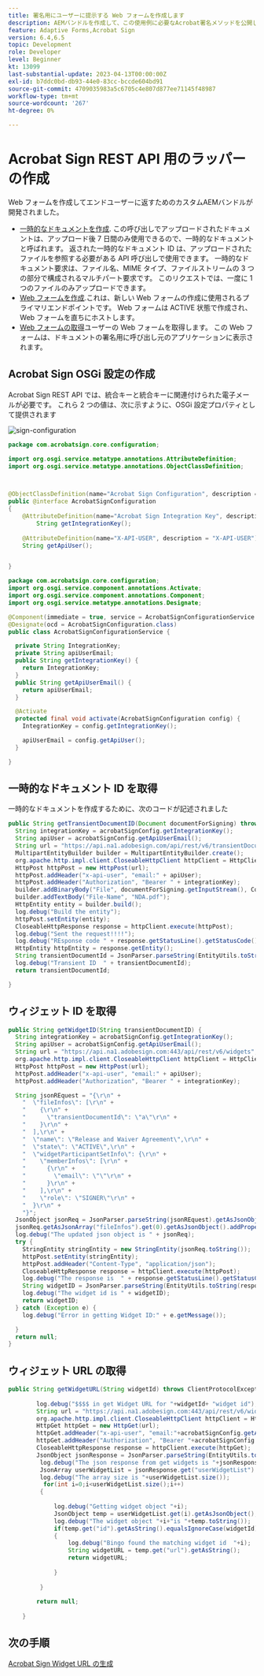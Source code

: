 ```yaml
---
title: 署名用にユーザーに提示する Web フォームを作成します
description: AEMバンドルを作成して、この使用例に必要なAcrobat署名メソッドを公開します。
feature: Adaptive Forms,Acrobat Sign
version: 6.4,6.5
topic: Development
role: Developer
level: Beginner
kt: 13099
last-substantial-update: 2023-04-13T00:00:00Z
exl-id: b7ddc0bd-db93-44e0-83cc-bccde604bd91
source-git-commit: 4709035983a5c6705c4e807d877ee71145f48987
workflow-type: tm+mt
source-wordcount: '267'
ht-degree: 0%

---
```


# Acrobat Sign REST API 用のラッパーの作成

Web フォームを作成してエンドユーザーに返すためのカスタムAEMバンドルが開発されました。

* [一時的なドキュメントを作成](https://secure.na1.echosign.com/public/docs/restapi/v6#!/transientDocuments/createTransientDocument). この呼び出しでアップロードされたドキュメントは、アップロード後 7 日間のみ使用できるので、一時的なドキュメントと呼ばれます。 返された一時的なドキュメント ID は、アップロードされたファイルを参照する必要がある API 呼び出しで使用できます。 一時的なドキュメント要求は、ファイル名、MIME タイプ、ファイルストリームの 3 つの部分で構成されるマルチパート要求です。 このリクエストでは、一度に 1 つのファイルのみアップロードできます。
* [Web フォームを作成](https://secure.na1.echosign.com/public/docs/restapi/v6#!/widgets/createWidget).これは、新しい Web フォームの作成に使用されるプライマリエンドポイントです。 Web フォームは ACTIVE 状態で作成され、Web フォームを直ちにホストします。
* [Web フォームの取得](https://secure.na1.echosign.com/public/docs/restapi/v6#!/widgets/getWidgets)ユーザーの Web フォームを取得します。 この Web フォームは、ドキュメントの署名用に呼び出し元のアプリケーションに表示されます。

## Acrobat Sign OSGi 設定の作成

Acrobat Sign REST API では、統合キーと統合キーに関連付けられた電子メールが必要です。 これら 2 つの値は、次に示すように、OSGi 設定プロパティとして提供されます

![sign-configuration](assets/sign-configuration.png)

```java
package com.acrobatsign.core.configuration;

import org.osgi.service.metatype.annotations.AttributeDefinition;
import org.osgi.service.metatype.annotations.ObjectClassDefinition;



@ObjectClassDefinition(name="Acrobat Sign Configuration", description = "Acrobat SignConfiguration")
public @interface AcrobatSignConfiguration
{
    @AttributeDefinition(name="Acrobat Sign Integration Key", description = "Integration key you created in Acrobat Sign ")
        String getIntegrationKey();
    
    @AttributeDefinition(name="X-API-USER", description = "X-API-USER")
    String getApiUser();


}
```

```java
package com.acrobatsign.core.configuration;
import org.osgi.service.component.annotations.Activate;
import org.osgi.service.component.annotations.Component;
import org.osgi.service.metatype.annotations.Designate;

@Component(immediate = true, service = AcrobatSignConfigurationService.class)
@Designate(ocd = AcrobatSignConfiguration.class)
public class AcrobatSignConfigurationService {

  private String IntegrationKey;
  private String apiUserEmail;
  public String getIntegrationKey() {
    return IntegrationKey;
  }
  public String getApiUserEmail() {
    return apiUserEmail;
  }

  @Activate
  protected final void activate(AcrobatSignConfiguration config) {
    IntegrationKey = config.getIntegrationKey();

    apiUserEmail = config.getApiUser();
  }

}
```

## 一時的なドキュメント ID を取得

一時的なドキュメントを作成するために、次のコードが記述されました

```java
public String getTransientDocumentID(Document documentForSigning) throws IOException {
  String integrationKey = acrobatSignConfig.getIntegrationKey();
  String apiUser = acrobatSignConfig.getApiUserEmail();
  String url = "https://api.na1.adobesign.com/api/rest/v6/transientDocuments";
  MultipartEntityBuilder builder = MultipartEntityBuilder.create();
  org.apache.http.impl.client.CloseableHttpClient httpClient = HttpClientBuilder.create().build();
  HttpPost httpPost = new HttpPost(url);
  httpPost.addHeader("x-api-user", "email:" + apiUser);
  httpPost.addHeader("Authorization", "Bearer " + integrationKey);
  builder.addBinaryBody("File", documentForSigning.getInputStream(), ContentType.DEFAULT_BINARY, "NDA.PDF");
  builder.addTextBody("File-Name", "NDA.pdf");
  HttpEntity entity = builder.build();
  log.debug("Build the entity");
  httpPost.setEntity(entity);
  CloseableHttpResponse response = httpClient.execute(httpPost);
  log.debug("Sent the request!!!!");
  log.debug("REsponse code " + response.getStatusLine().getStatusCode());
  HttpEntity httpEntity = response.getEntity();
  String transientDocumentId = JsonParser.parseString(EntityUtils.toString(httpEntity)).getAsJsonObject().get("transientDocumentId").getAsString();
  log.debug("Transient ID  " + transientDocumentId);
  return transientDocumentId;

}
```

## ウィジェット ID を取得

```java
public String getWidgetID(String transientDocumentID) {
  String integrationKey = acrobatSignConfig.getIntegrationKey();
  String apiUser = acrobatSignConfig.getApiUserEmail();
  String url = "https://api.na1.adobesign.com:443/api/rest/v6/widgets";
  org.apache.http.impl.client.CloseableHttpClient httpClient = HttpClientBuilder.create().build();
  HttpPost httpPost = new HttpPost(url);
  httpPost.addHeader("x-api-user", "email:" + apiUser);
  httpPost.addHeader("Authorization", "Bearer " + integrationKey);

  String jsonREquest = "{\r\n" +
    "  \"fileInfos\": [\r\n" +
    "    {\r\n" +
    "      \"transientDocumentId\": \"a\"\r\n" +
    "    }\r\n" +
    "  ],\r\n" +
    "  \"name\": \"Release and Waiver Agreement\",\r\n" +
    "  \"state\": \"ACTIVE\",\r\n" +
    "  \"widgetParticipantSetInfo\": {\r\n" +
    "    \"memberInfos\": [\r\n" +
    "      {\r\n" +
    "        \"email\": \"\"\r\n" +
    "      }\r\n" +
    "    ],\r\n" +
    "    \"role\": \"SIGNER\"\r\n" +
    "  }\r\n" +
    "}";
  JsonObject jsonReq = JsonParser.parseString(jsonREquest).getAsJsonObject();
  jsonReq.getAsJsonArray("fileInfos").get(0).getAsJsonObject().addProperty("transientDocumentId", transientDocumentID);
  log.debug("The updated json object is " + jsonReq);
  try {
    StringEntity stringEntity = new StringEntity(jsonReq.toString());
    httpPost.setEntity(stringEntity);
    httpPost.addHeader("Content-Type", "application/json");
    CloseableHttpResponse response = httpClient.execute(httpPost);
    log.debug("The response is  " + response.getStatusLine().getStatusCode());
    String widgetID = JsonParser.parseString(EntityUtils.toString(response.getEntity())).getAsJsonObject().get("id").getAsString();
    log.debug("The widget id is " + widgetID);
    return widgetID;
  } catch (Exception e) {
    log.debug("Error in getting Widget ID:" + e.getMessage());

  }
  return null;
}
```

## ウィジェット URL の取得

```java
public String getWidgetURL(String widgetId) throws ClientProtocolException, IOException {
        
        log.debug("$$$$ in get Widget URL for "+widgetId+ "widget id");
        String url = "https://api.na1.adobesign.com:443/api/rest/v6/widgets";
        org.apache.http.impl.client.CloseableHttpClient httpClient = HttpClientBuilder.create().build();
        HttpGet httpGet = new HttpGet(url);
        httpGet.addHeader("x-api-user", "email:"+acrobatSignConfig.getApiUserEmail());
        httpGet.addHeader("Authorization", "Bearer "+acrobatSignConfig.getIntegrationKey());
        CloseableHttpResponse response = httpClient.execute(httpGet);
        JsonObject jsonResponse = JsonParser.parseString(EntityUtils.toString(response.getEntity())).getAsJsonObject();
         log.debug("The json response from get widgets is "+jsonResponse.toString());
         JsonArray userWidgetList = jsonResponse.get("userWidgetList").getAsJsonArray();
         log.debug("The array size is "+userWidgetList.size());
          for(int i=0;i<userWidgetList.size();i++)
         {
        
             log.debug("Getting widget object "+i);
             JsonObject temp = userWidgetList.get(i).getAsJsonObject();
             log.debug("The widget object "+i+"is "+temp.toString());
             if(temp.get("id").getAsString().equalsIgnoreCase(widgetId))
             {
                 log.debug("Bingo found the matching widget id  "+i);
                 String widgetURL = temp.get("url").getAsString();
                 return widgetURL;
                 
             }
            
         }
        
        return null;
        
    }
```

## 次の手順

[Acrobat Sign Widget URL の生成](./create-servlet-to-expose-endpoint.md)
